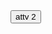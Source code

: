 <!DOCTYPE html>
<html>
<head>
	<meta charset="utf-8">
	<meta name="viewport" content="width=device-width, initial-scale=1">
	<link rel="stylesheet" href="1_permuta.css">
    <link href="https://cdn.jsdelivr.net/npm/bootstrap@5.1.3/dist/css/bootstrap.min.css" rel="stylesheet"
        integrity="sha384-1BmE4kWBq78iYhFldvKuhfTAU6auU8tT94WrHftjDbrCEXSU1oBoqyl2QvZ6jIW3" crossorigin="anonymous">
	<title>aula JS</title>
	<script type="text/javascript">
function numeros(){
				for (let i = 1; i <=100; ++i) {
					if (((i % 3) !== 0) && (i % 5) !== 0) {
						console.log(i)	
					}

					if ((i % 3) == 0 && (i % 5) !== 0)  {
						console.log('Fizz')
					}

					if ((i % 5 )== 0 && (i % 3) !== 0) {
						console.log('Buzz')
					}
					if (((i % 3) == 0) && (i % 5) == 0) {console.log('BuzzFizz')} 
				}
		}
</script>
</head>
<body>
  <button class="btn btn-primary" onclick="numeros()">attv 2</button>
</body>
</html>
